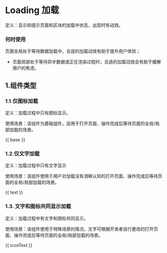 # Loading 加载

定义：显示和提示页面和区块的加载中状态，出现时有动效。

### 何时使用

页面全局处于等待数据加载中，合适的加载动效有助于提升用户体验；

- 页面局部处于等待异步数据或正在渲染过程时，合适的加载动效会有助于缓解用户的焦虑。

## 1.组件类型

### 1.1.仅图标加载

定义：加载过程中只有图标显示。

使用场景：该组件为基础组件，适用于打开页面、操作完成后等待页面的全局/局部加载的场景。

{{ base }}

### 1.2.仅文字加载

定义：加载过程中只有文字显示

使用场景：该组件使用于用户对加载没有清晰认知的打开页面、操作完成后等待页面的全局/局部加载的场景。

{{ text }}

### 1.3. 文字和图标共同显示加载

定义：加载过程中有文字和图标共同显示。

使用场景：该组件使用于特殊场景的情况，文字可根据开发者自行更改的打开页面、操作完成后等待页面的全局/局部加载的场景。

{{ iconText }}
